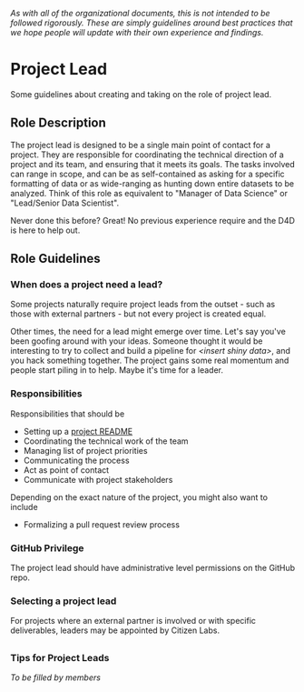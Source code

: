*As with all of the organizational documents, this is not intended to be followed rigorously. These are simply guidelines around best practices that we hope people will update with their own experience and findings.*


# Project Lead
Some guidelines about creating and taking on the role of project lead.

## Role Description
The project lead is designed to be a single main point of contact for a project. They are responsible for coordinating the technical direction of a project and its team, and ensuring that it meets its goals. The tasks involved can range in scope, and can be as self-contained as asking for a specific formatting of data or as wide-ranging as hunting down entire datasets to be analyzed. Think of this role as equivalent to "Manager of Data Science" or "Lead/Senior Data Scientist".

Never done this before? Great! No previous experience require and the D4D is here to help out.

## Role Guidelines
### When does a project need a lead?
Some projects naturally require project leads from the outset - such as those with external partners - but not every project is created equal.

Other times, the need for a lead might emerge over time. Let's say you've been goofing around with your ideas. Someone thought it would be interesting to try to collect and build a pipeline for *\<insert shiny data>*, and you hack something together. The project gains some real momentum and people start piling in to help. Maybe it's time for a leader.

### Responsibilities
Responsibilities that should be

- Setting up a [project README](https://github.com/citizenlabsgr/read-first/new-project-template.md)
- Coordinating the technical work of the team
- Managing list of project priorities
- Communicating the process
- Act as point of contact
- Communicate with project stakeholders

Depending on the exact nature of the project, you might also want to include

- Formalizing a pull request review process


### GitHub Privilege
The project lead should have administrative level permissions on the GitHub repo.

### Selecting a project lead
For projects where an external partner is involved or with specific deliverables, leaders may be appointed by Citizen Labs.


##

### Tips for Project Leads
*To be filled by members*
